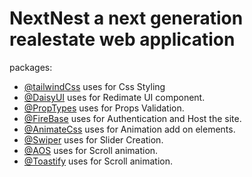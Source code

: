 # NextNest a next generation realestate web application

packages:

- [@tailwindCss](https://tailwindcss.com/) uses for Css Styling
- [@DaisyUI](https://daisyui.com/) uses for Redimate UI component.
- [@PropTypes](https://www.npmjs.com/package/prop-types) uses for Props Validation.
- [@FireBase](https://console.firebase.google.com/) uses for Authentication and Host the site.
- [@AnimateCss](https://animate.style/) uses for Animation add on elements.
- [@Swiper](https://swiperjs.com/react) uses for Slider Creation.
- [@AOS](https://michalsnik.github.io/aos/) uses for Scroll animation.
- [@Toastify](https://fkhadra.github.io/react-toastify) uses for Scroll animation.
